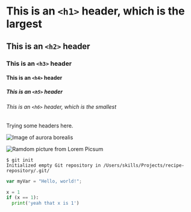 # This is an `<h1>` header, which is the largest

## This is an `<h2>` header

### This is an `<h3>` header

#### This is an `<h4>` header

##### This is an `<h5>` header

###### This is an `<h6>` header, which is the smallest

Trying some headers here.

![Image of aurora borealis](https://picsum.photos/id/901/200/300.jpg)

![Ramdom picture from Lorem Picsum](https://picsum.photos/200/300)

```
$ git init
Initialized empty Git repository in /Users/skills/Projects/recipe-repository/.git/
```

``` javascript
var myVar = "Hello, world!";
```

``` python
x = 1
if (x == 1):
  print('yeah that x is 1')
```
